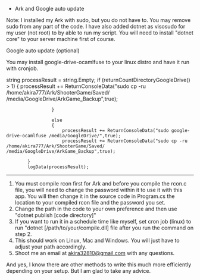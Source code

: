 - Ark and Google auto update

Note: I installed my Ark with sudo, but you do not have to. You may remove sudo from any part of the code.
I have also added dotnet as visosudo for my user (not root) to by able to run my script. You will need to install "dotnet core" to your server machine first of course. 

Google auto update (optional)

You may install google-drive-ocamlfuse to your linux distro and have it run with cronjob.

 string processResult = string.Empty;
                     if (returnCountDirectoryGoogleDrive() > 1)
                     {
                         processResult +=  ReturnConsoleData("sudo cp -ru /home/akira777/Ark/ShooterGame/Saved/ /media/GoogleDrive/ArkGame_Backup",true);

                     }

                     else
                     {
                         processResult += ReturnConsoleData("sudo google-drive-ocamlfuse /media/GoogleDrive/",true);
                         processResult += ReturnConsoleData("sudo cp -ru /home/akira777/Ark/ShooterGame/Saved/ /media/GoogleDrive/ArkGame_Backup",true);

            }
            logData(processResult);


------------------------------
1. You must compile rcon first for Ark and before you compile the rcon.c file, you will need to change the password within it to use it with this app.  You will then change it in the source code in Program.cs the location to your compiled rcon file and the password you set.
2. Change the path in the code to your own preference and then use "dotnet publish [code directory]"
3. If you  want to run it in a schedule time like myself, set cron job (linux) to run "dotnet [/path/to/your/compile.dll] file after you run the command on step 2.
4. This should work on Linux, Mac and Windows. You will just have to adjust your path accordingly.
5. Shoot me an email at akira32810@gmail.com with any questions.

And yes, I know there are other methods to write this much more efficiently depending on your setup. But I am glad to take any advice.
